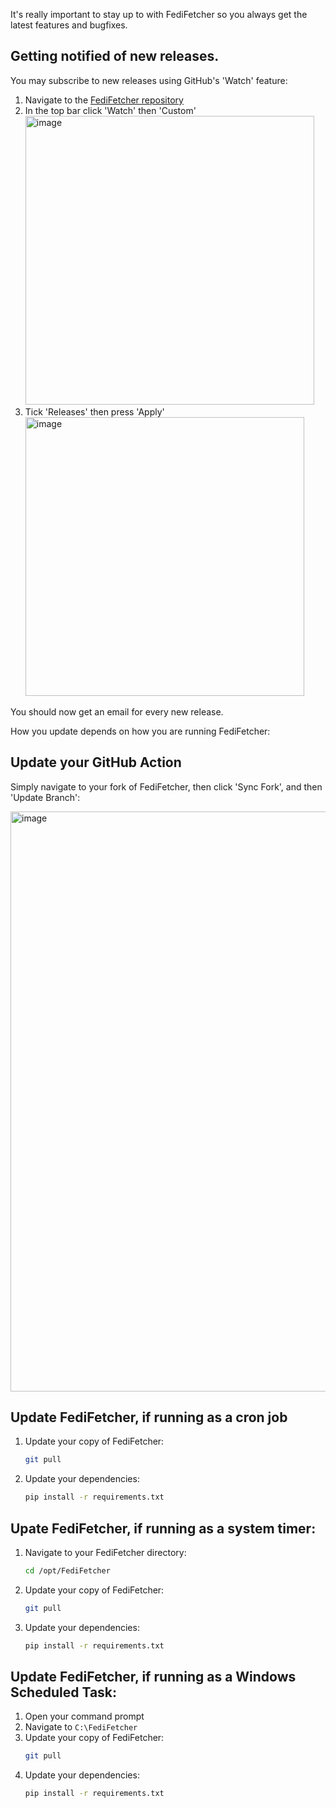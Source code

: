 It's really important to stay up to with FediFetcher so you always get the latest features and bugfixes. 

## Getting notified of new releases.

You may subscribe to new releases using GitHub's 'Watch' feature:

1. Navigate to the [FediFetcher repository](https://github.com/nanos/FediFetcher)
2. In the top bar click 'Watch' then 'Custom'<br>
   <img width="462" alt="image" src="https://github.com/user-attachments/assets/6c4b9612-59df-4f01-b2fe-ec0651f0bd2a">
3. Tick 'Releases' then press 'Apply'<br>
   <img width="446" alt="image" src="https://github.com/user-attachments/assets/3aadaf2c-afb8-497a-9124-23c51c4ecc6f">

You should now get an email for every new release.

How you update depends on how you are running FediFetcher:

## Update your GitHub Action

Simply navigate to your fork of FediFetcher, then click 'Sync Fork', and then 'Update Branch':

<img width="928" alt="image" src="https://github.com/user-attachments/assets/976bc500-910c-4776-ba5a-d8b983bd58f1">

## Update FediFetcher, if running as a cron job

1. Update your copy of FediFetcher:
   ```bash
   git pull
   ```
2. Update your dependencies:
   ```bash
   pip install -r requirements.txt
   ```

## Upate FediFetcher, if running as a system timer:

1. Navigate to your FediFetcher directory:
   ```bash
   cd /opt/FediFetcher
   ```
3. Update your copy of FediFetcher:
   ```bash
   git pull
   ```
4. Update your dependencies:
   ```bash
   pip install -r requirements.txt
   ```

## Update FediFetcher, if running as a Windows Scheduled Task:

1. Open your command prompt
2. Navigate to `C:\FediFetcher`
3. Update your copy of FediFetcher:
   ```bash
   git pull
   ```
4. Update your dependencies:
   ```bash
   pip install -r requirements.txt
   ```